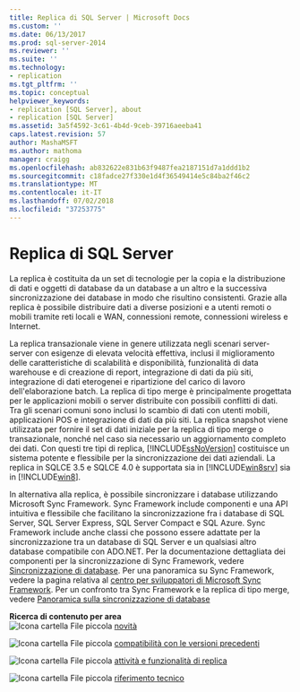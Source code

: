 ```yaml
---
title: Replica di SQL Server | Microsoft Docs
ms.custom: ''
ms.date: 06/13/2017
ms.prod: sql-server-2014
ms.reviewer: ''
ms.suite: ''
ms.technology:
- replication
ms.tgt_pltfrm: ''
ms.topic: conceptual
helpviewer_keywords:
- replication [SQL Server], about
- replication [SQL Server]
ms.assetid: 3a5f4592-3c61-4b4d-9ceb-39716aeeba41
caps.latest.revision: 57
author: MashaMSFT
ms.author: mathoma
manager: craigg
ms.openlocfilehash: ab832622e831b63f9487fea2187151d7a1ddd1b2
ms.sourcegitcommit: c18fadce27f330e1d4f36549414e5c84ba2f46c2
ms.translationtype: MT
ms.contentlocale: it-IT
ms.lasthandoff: 07/02/2018
ms.locfileid: "37253775"
---
```

# <a name="sql-server-replication"></a>Replica di SQL Server
  La replica è costituita da un set di tecnologie per la copia e la distribuzione di dati e oggetti di database da un database a un altro e la successiva sincronizzazione dei database in modo che risultino consistenti. Grazie alla replica è possibile distribuire dati a diverse posizioni e a utenti remoti o mobili tramite reti locali e WAN, connessioni remote, connessioni wireless e Internet.  
  
 La replica transazionale viene in genere utilizzata negli scenari server-server con esigenze di elevata velocità effettiva, inclusi il miglioramento delle caratteristiche di scalabilità e disponibilità, funzionalità di data warehouse e di creazione di report, integrazione di dati da più siti, integrazione di dati eterogenei e ripartizione del carico di lavoro dell'elaborazione batch. La replica di tipo merge è principalmente progettata per le applicazioni mobili o server distribuite con possibili conflitti di dati. Tra gli scenari comuni sono inclusi lo scambio di dati con utenti mobili, applicazioni POS e integrazione di dati da più siti. La replica snapshot viene utilizzata per fornire il set di dati iniziale per la replica di tipo merge o transazionale, nonché nel caso sia necessario un aggiornamento completo dei dati. Con questi tre tipi di replica, [!INCLUDE[ssNoVersion](../../includes/ssnoversion-md.md)] costituisce un sistema potente e flessibile per la sincronizzazione dei dati aziendali. La replica in SQLCE 3.5 e SQLCE 4.0 è supportata sia in [!INCLUDE[win8srv](../../includes/win8srv-md.md)] sia in [!INCLUDE[win8](../../includes/win8-md.md)].  
  
 In alternativa alla replica, è possibile sincronizzare i database utilizzando Microsoft Sync Framework. Sync Framework include componenti e una API intuitiva e flessibile che facilitano la sincronizzazione fra i database di SQL Server, SQL Server Express, SQL Server Compact e SQL Azure. Sync Framework include anche classi che possono essere adattate per la sincronizzazione tra un database di SQL Server e un qualsiasi altro database compatibile con ADO.NET. Per la documentazione dettagliata dei componenti per la sincronizzazione di Sync Framework, vedere [Sincronizzazione di database](http://go.microsoft.com/fwlink/?LinkId=209079). Per una panoramica su Sync Framework, vedere la pagina relativa al [centro per sviluppatori di Microsoft Sync Framework](http://go.microsoft.com/fwlink/?LinkId=209078). Per un confronto tra Sync Framework e la replica di tipo merge, vedere [Panoramica sulla sincronizzazione di database](http://msdn.microsoft.com/library/bb902818\(SQL.110\).aspx)  
  
 **Ricerca di contenuto per area**  
 ![Icona cartella File piccola](../../integration-services/media/filefolder-small.gif "icona cartella File piccola") [novità](what-s-new-replication.md)  
  
 ![Icona cartella File piccola](../../integration-services/media/filefolder-small.gif "icona cartella File piccola") [compatibilità con le versioni precedenti](replication-backward-compatibility.md)  
  
 ![Icona cartella File piccola](../../integration-services/media/filefolder-small.gif "icona cartella File piccola") [attività e funzionalità di replica](replication-features-and-tasks.md)  
  
 ![Icona cartella File piccola](../../integration-services/media/filefolder-small.gif "icona cartella File piccola") [riferimento tecnico](technical-reference-replication.md)  
  
  
